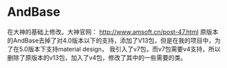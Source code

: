 # AndBase
在大神的基础上修改。大神官网： http://www.amsoft.cn/post-47.html
原版本的AndBase去掉了对4.0版本以下的支持，添加了V13包，但是在我的项目中，为了在5.0版本下支持material design，
我引入了v7包，而v7包需要v4支持，所以删除了原版本的v13包，加入了v4包，修改了其中的一些需要的类。
